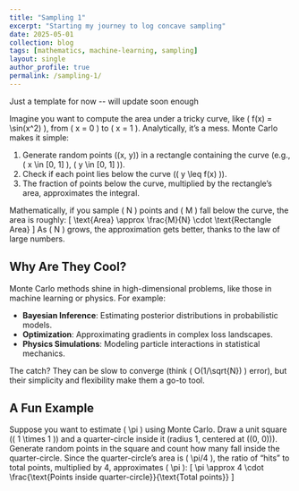 ```yaml
---
title: "Sampling 1"
excerpt: "Starting my journey to log concave sampling"
date: 2025-05-01
collection: blog
tags: [mathematics, machine-learning, sampling]
layout: single
author_profile: true
permalink: /sampling-1/
---
```


Just a template for now -- will update soon enough


Imagine you want to compute the area under a tricky curve, like \( f(x) = \sin(x^2) \), from \( x = 0 \) to \( x = 1 \). Analytically, it’s a mess. Monte Carlo makes it simple:
1. Generate random points \((x, y)\) in a rectangle containing the curve (e.g., \( x \in [0, 1] \), \( y \in [0, 1] \)).
2. Check if each point lies below the curve (\( y \leq f(x) \)).
3. The fraction of points below the curve, multiplied by the rectangle’s area, approximates the integral.

Mathematically, if you sample \( N \) points and \( M \) fall below the curve, the area is roughly:
\[
\text{Area} \approx \frac{M}{N} \cdot \text{Rectangle Area}
\]
As \( N \) grows, the approximation gets better, thanks to the law of large numbers.

## Why Are They Cool?

Monte Carlo methods shine in high-dimensional problems, like those in machine learning or physics. For example:
- **Bayesian Inference**: Estimating posterior distributions in probabilistic models.
- **Optimization**: Approximating gradients in complex loss landscapes.
- **Physics Simulations**: Modeling particle interactions in statistical mechanics.

The catch? They can be slow to converge (think \( O(1/\sqrt{N}) \) error), but their simplicity and flexibility make them a go-to tool.

## A Fun Example

Suppose you want to estimate \( \pi \) using Monte Carlo. Draw a unit square (\( 1 \times 1 \)) and a quarter-circle inside it (radius 1, centered at \((0, 0)\)). Generate random points in the square and count how many fall inside the quarter-circle. Since the quarter-circle’s area is \( \pi/4 \), the ratio of “hits” to total points, multiplied by 4, approximates \( \pi \):
\[
\pi \approx 4 \cdot \frac{\text{Points inside quarter-circle}}{\text{Total points}}
\]